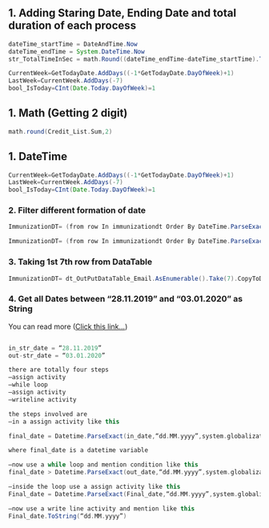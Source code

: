 ## 1. Adding Staring Date, Ending Date and total duration of each process

```java
dateTime_startTime = DateAndTime.Now
dateTime_endTime = System.DateTime.Now
str_TotalTimeInSec = math.Round((dateTime_endTime-dateTime_startTime).TotalSeconds,2).ToString
```

```java
CurrentWeek=GetTodayDate.AddDays((-1*GetTodayDate.DayOfWeek)+1)
LastWeek=CurrentWeek.AddDays(-7)
bool_IsToday=CInt(Date.Today.DayOfWeek)=1
```



## 1. Math (Getting 2 digit)

```scala
math.round(Credit_List.Sum,2)
```
## 1. DateTime

```java
CurrentWeek=GetTodayDate.AddDays((-1*GetTodayDate.DayOfWeek)+1)
LastWeek=CurrentWeek.AddDays(-7)
bool_IsToday=CInt(Date.Today.DayOfWeek)=1
```





### 2. Filter different formation of date

```scala
ImmunizationDT= (from row In immunizationdt Order By DateTime.ParseExact(row(0).ToString, "MM/dd/yyyy", System.Globalization.CultureInfo.InvariantCulture) Ascending Select row).CopyToDataTable
```

```scala
ImmunizationDT= (from row In immunizationdt Order By DateTime.ParseExact(row(0).ToString, "M/d/yyyy", System.Globalization.CultureInfo.InvariantCulture) Ascending Select row).CopyToDataTable
```

### 3. Taking 1st 7th row from DataTable
```scala
ImmunizationDT= dt_OutPutDataTable_Email.AsEnumerable().Take(7).CopyToDataTable
```
### 4. Get all Dates between “28.11.2019” and “03.01.2020” as String
You can read more ([Click this link...]([https://github.com/rpa92/uipath/blob/main/README.md](https://forum.uipath.com/t/get-all-dates-between-28-11-2019-and-03-01-2020-as-string/143774/4)))

```scala

in_str_date = “28.11.2019”
out-str_date = “03.01.2020”

there are totally four steps
–assign activity
–while loop
–assign activity
–writeline activity

the steps involved are
–in a assign activity like this

final_date = Datetime.ParseExact(in_date,“dd.MM.yyyy”,system.globalization.cultureinfo.invariantculture)

where final_date is a datetime variable

–now use a while loop and mention condition like this
final_date > Datetime.ParseExact(out_date,“dd.MM.yyyy”,system.globalization.cultureinfo.invariantculture)

–inside the loop use a assign activity like this
Final_date = Datetime.ParseExact(Final_date,“dd.MM.yyyy”,system.globalization.cultureinfo.invariantculture).AddDays(1)

–now use a write line activity and mention like this
Final_date.ToString(“dd.MM.yyyy”)
```
